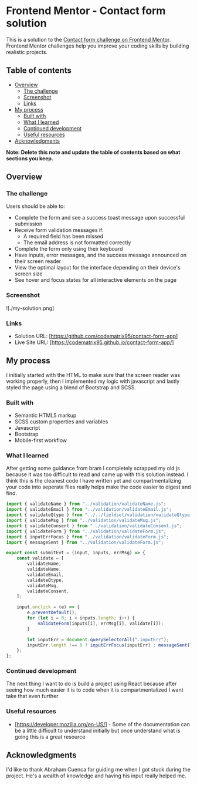 # Frontend Mentor - Contact form solution

This is a solution to the [Contact form challenge on Frontend Mentor](https://www.frontendmentor.io/challenges/contact-form--G-hYlqKJj). Frontend Mentor challenges help you improve your coding skills by building realistic projects. 

## Table of contents

- [Overview](#overview)
  - [The challenge](#the-challenge)
  - [Screenshot](#screenshot)
  - [Links](#links)
- [My process](#my-process)
  - [Built with](#built-with)
  - [What I learned](#what-i-learned)
  - [Continued development](#continued-development)
  - [Useful resources](#useful-resources)
- [Acknowledgments](#acknowledgments)

**Note: Delete this note and update the table of contents based on what sections you keep.**

## Overview

### The challenge

Users should be able to:

- Complete the form and see a success toast message upon successful submission
- Receive form validation messages if:
  - A required field has been missed
  - The email address is not formatted correctly
- Complete the form only using their keyboard
- Have inputs, error messages, and the success message announced on their screen reader
- View the optimal layout for the interface depending on their device's screen size
- See hover and focus states for all interactive elements on the page

### Screenshot

![./my-solution.png]

### Links

- Solution URL: [https://github.com/codematrix95/contact-form-app]
- Live Site URL: [https://codematrix95.github.io/contact-form-app/]

## My process

I initially started with the HTML to make sure that the screen reader was working properly, then I implemented my logic with javascript and lastly styled the page using a blend of Bootstrap and SCSS.

### Built with

- Semantic HTML5 markup
- SCSS custom properties and variables
- Javascript
- Bootstrap
- Mobile-first workflow

### What I learned

After getting some guidance from bram I completely scrapped my old js because it was too difficult to read and came up with this solution instead. I think this is the cleanest code
I have written yet and compartmentalizing your code into seperate files really helps make the code easier to digest and find. 

```js
import { validateName } from "../validation/validateName.js";
import { validateEmail } from "../validation/validateEmail.js";
import { validateQtype } from "../../fieldset/validation/validateQtype.js";
import { validateMsg } from "../validation/validateMsg.js";
import { validateConsent } from "../validation/validateConsent.js";
import { validateForm } from "../validation/validateForm.js";
import { inputErrFocus } from "../validation/validateForm.js";
import { messageSent } from "../validation/validateForm.js";

export const submitEvt = (input, inputs, errMsg) => {
    const validate = [
        validateName,
        validateName,
        validateEmail,
        validateQtype,
        validateMsg,
        validateConsent,
    ];

    input.onclick = (e) => {
        e.preventDefault();
        for (let i = 0; i < inputs.length; i++) {
            validateForm(inputs[i], errMsg[i], validate[i]);
        }

        let inputErr = document.querySelectorAll(".inputErr");
        inputErr.length !== 0 ? inputErrFocus(inputErr) : messageSent();
    };
};
```

### Continued development

The next thing I want to do is build a project using React because after seeing how much easier it is to code when it is compartmentalized I want take that even further

### Useful resources

- [https://developer.mozilla.org/en-US/] - Some of the documentation can be a little difficult to understand initially but once understand what is going this is a great resource

## Acknowledgments

I'd like to thank Abraham Cuenca for guiding me when I got stuck during the project. He's a wealth of knowledge and having his input really helped me.